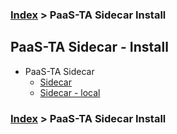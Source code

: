 ### [Index](https://github.com/PaaS-TA/Guide-eng/blob/master/README.md) > PaaS-TA Sidecar Install

## PaaS-TA Sidecar - Install
- PaaS-TA Sidecar
  - [Sidecar](./sidecar.md)  
  - [Sidecar - local](./sidecar_local.md)  

### [Index](https://github.com/PaaS-TA/Guide-eng/blob/master/README.md) > PaaS-TA Sidecar Install
